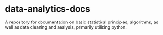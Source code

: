 # data-analytics-docs
A repository for documentation on basic statistical principles, algorithms, as well as data cleaning and analysis, primarily utilizing python.

